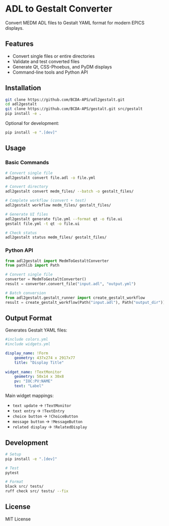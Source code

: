 # ADL to Gestalt Converter

Convert MEDM ADL files to Gestalt YAML format for modern EPICS displays.

## Features

- Convert single files or entire directories
- Validate and test converted files
- Generate Qt, CSS-Phoebus, and PyDM displays
- Command-line tools and Python API

## Installation

```bash
git clone https://github.com/BCDA-APS/adl2gestalt.git
cd adl2gestalt
git clone https://github.com/BCDA-APS/gestalt.git src/gestalt
pip install -e .
```

Optional for development:
```bash
pip install -e ".[dev]"
```

## Usage

### Basic Commands

```bash
# Convert single file
adl2gestalt convert file.adl -o file.yml

# Convert directory
adl2gestalt convert medm_files/ --batch -o gestalt_files/

# Complete workflow (convert + test)
adl2gestalt workflow medm_files/ gestalt_files/

# Generate UI files
adl2gestalt generate file.yml --format qt -o file.ui
gestalt file.yml -t qt -o file.ui

# Check status
adl2gestalt status medm_files/ gestalt_files/
```

### Python API

```python
from adl2gestalt import MedmToGestaltConverter
from pathlib import Path

# Convert single file
converter = MedmToGestaltConverter()
result = converter.convert_file("input.adl", "output.yml")

# Batch conversion
from adl2gestalt.gestalt_runner import create_gestalt_workflow
result = create_gestalt_workflow(Path("input.adl"), Path("output_dir"))
```

## Output Format

Generates Gestalt YAML files:

```yaml
#include colors.yml
#include widgets.yml

display_name: !Form
    geometry: 437x274 x 2917x77
    title: "Display Title"
    
widget_name: !TextMonitor
    geometry: 50x14 x 30x8
    pv: "IOC:PV:NAME"
    text: "Label"
```

Main widget mappings:
- `text update` → `!TextMonitor`
- `text entry` → `!TextEntry` 
- `choice button` → `!ChoiceButton`
- `message button` → `!MessageButton`
- `related display` → `!RelatedDisplay`

## Development

```bash
# Setup
pip install -e ".[dev]"

# Test
pytest

# Format
black src/ tests/
ruff check src/ tests/ --fix
```

## License

MIT License